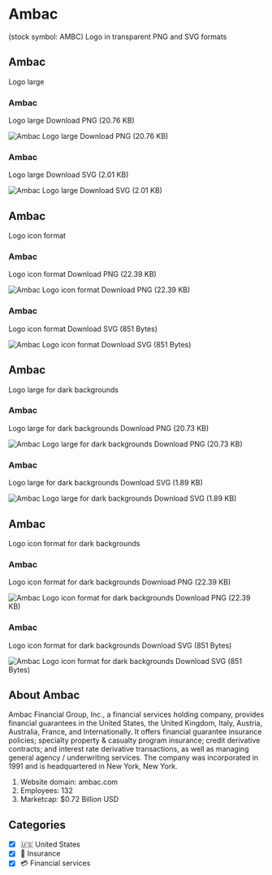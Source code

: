 # Ambac
 (stock symbol: AMBC) Logo in transparent PNG and SVG formats

## Ambac
 Logo large

### Ambac
 Logo large Download PNG (20.76 KB)

![Ambac
 Logo large Download PNG (20.76 KB)](/img/orig/AMBC_BIG-930bc98f.png)

### Ambac
 Logo large Download SVG (2.01 KB)

![Ambac
 Logo large Download SVG (2.01 KB)](/img/orig/AMBC_BIG-a4235d4c.svg)

## Ambac
 Logo icon format

### Ambac
 Logo icon format Download PNG (22.39 KB)

![Ambac
 Logo icon format Download PNG (22.39 KB)](/img/orig/AMBC-17fc93af.png)

### Ambac
 Logo icon format Download SVG (851 Bytes)

![Ambac
 Logo icon format Download SVG (851 Bytes)](/img/orig/AMBC-c430ffb7.svg)

## Ambac
 Logo large for dark backgrounds

### Ambac
 Logo large for dark backgrounds Download PNG (20.73 KB)

![Ambac
 Logo large for dark backgrounds Download PNG (20.73 KB)](/img/orig/AMBC_BIG.D-d3fad994.png)

### Ambac
 Logo large for dark backgrounds Download SVG (1.89 KB)

![Ambac
 Logo large for dark backgrounds Download SVG (1.89 KB)](/img/orig/AMBC_BIG.D-e6a1fe90.svg)

## Ambac
 Logo icon format for dark backgrounds

### Ambac
 Logo icon format for dark backgrounds Download PNG (22.39 KB)

![Ambac
 Logo icon format for dark backgrounds Download PNG (22.39 KB)](/img/orig/AMBC.D-2262154e.png)

### Ambac
 Logo icon format for dark backgrounds Download SVG (851 Bytes)

![Ambac
 Logo icon format for dark backgrounds Download SVG (851 Bytes)](/img/orig/AMBC.D-d198b379.svg)

## About Ambac


Ambac Financial Group, Inc., a financial services holding company, provides financial guarantees in the United States, the United Kingdom, Italy, Austria, Australia, France, and Internationally. It offers financial guarantee insurance policies; specialty property & casualty program insurance; credit derivative contracts; and interest rate derivative transactions, as well as managing general agency / underwriting services. The company was incorporated in 1991 and is headquartered in New York, New York.

1. Website domain: ambac.com
2. Employees: 132
3. Marketcap: $0.72 Billion USD


## Categories
- [x] 🇺🇸 United States
- [x] 🏦 Insurance
- [x] 💳 Financial services
